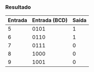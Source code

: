 ### Resultado

| Entrada | Entrada (BCD) | Saída |
|---------|---------------|-------|
|    5    |     0101      |   1   |
|    6    |     0110      |   1   |
|    7    |     0111      |   0   |
|    8    |     1000      |   0   |
|    9    |     1001      |   0   |